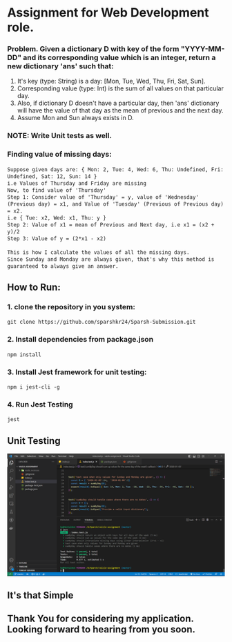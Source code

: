# Assignment for Web Development role.

### Problem. Given a dictionary D with key of the form "YYYY-MM-DD" and its corresponding value which is an integer, return a new dictionary 'ans' such that:
1. It's key (type: String) is a day: [Mon, Tue, Wed, Thu, Fri, Sat, Sun].
2. Corresponding value (type: Int) is the sum of all values on that particular day.
3. Also, if dictionary D doesn't have a particular day, then 'ans' dictionary will have the value of that day as the mean of previous and the next day.
4. Assume Mon and Sun always exists in D.

### NOTE: Write Unit tests as well.

### Finding value of missing days:
```
Suppose given days are: { Mon: 2, Tue: 4, Wed: 6, Thu: Undefined, Fri: Undefined, Sat: 12, Sun: 14 }
i.e Values of Thursday and Friday are missing
Now, to find value of 'Thursday'
Step 1: Consider value of 'Thursday' = y, value of 'Wednesday' (Previous day) = x1, and Value of 'Tuesday' (Previous of Previous day) = x2.
i.e { Tue: x2, Wed: x1, Thu: y }
Step 2: Value of x1 = mean of Previous and Next day, i.e x1 = (x2 + y)/2
Step 3: Value of y = (2*x1 - x2)

This is how I calculate the values of all the missing days.
Since Sunday and Monday are always given, that's why this method is guaranteed to always give an answer.
```

## How to Run:
### 1. clone the repository in you system:
```
git clone https://github.com/sparshkr24/Sparsh-Submission.git
```

### 2. Install dependencies from package.json
```
npm install
```

### 3. Install Jest framework for unit testing:
```
npm i jest-cli -g
```

### 4. Run Jest Testing
```
jest
```

## Unit Testing
<img src='./screenshot.png' alt='Screenshot of the App'>



## It's that Simple

## Thank You for considering my application. Looking forward to hearing from you soon.
